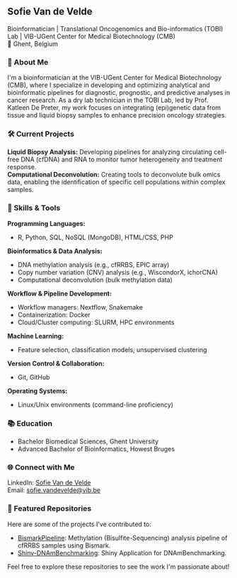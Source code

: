 ## Sofie Van de Velde

Bioinformatician | Translational Oncogenomics and Bio-informatics (TOBI) Lab | VIB-UGent Center for Medical Biotechnology (CMB)  
📍 Ghent, Belgium

### 🧬 About Me
I'm a bioinformatician at the VIB-UGent Center for Medical Biotechnology (CMB), where I specialize in developing and optimizing analytical and bioinformatic pipelines for diagnostic, prognostic, and predictive analyses in cancer research. As a dry lab technician in the TOBI Lab, led by Prof. Katleen De Preter, my work focuses on integrating (epi)genetic data from tissue and liquid biopsy samples to enhance precision oncology strategies.

### 🛠️ Current Projects  
**Liquid Biopsy Analysis:** Developing pipelines for analyzing circulating cell-free DNA (cfDNA) and RNA to monitor tumor heterogeneity and treatment response.  
**Computational Deconvolution:** Creating tools to deconvolute bulk omics data, enabling the identification of specific cell populations within complex samples.  

### 🧪 Skills & Tools
**Programming Languages:**
* R, Python, SQL, NoSQL (MongoDB), HTML/CSS, PHP  

**Bioinformatics & Data Analysis:**
* DNA methylation analysis (e.g., cfRRBS, EPIC array)
* Copy number variation (CNV) analysis (e.g., WiscondorX, ichorCNA)
* Computational deconvolution (bulk methylation data)

**Workflow & Pipeline Development:**
* Workflow managers: Nextflow, Snakemake
* Containerization: Docker
* Cloud/Cluster computing: SLURM, HPC environments

**Machine Learning:**
* Feature selection, classification models, unsupervised clustering

**Version Control & Collaboration:**
* Git, GitHub
   
**Operating Systems:**
* Linux/Unix environments (command-line proficiency)  

### 📚 Education
* Bachelor Biomedical Sciences, Ghent University
* Advanced Bachelor of Bioinformatics, Howest Bruges

### 🌐 Connect with Me
LinkedIn: [Sofie Van de Velde](https://www.linkedin.com/in/sofievandevelde/)  
Email: sofie.vandevelde@vib.be  

### 📂 Featured Repositories
Here are some of the projects I've contributed to:  
* [BismarkPipeline](https://github.com/VIBTOBIlab/BismarkPipeline): Methylation (Bisulfite-Sequencing) analysis pipeline of cfRRBS samples using Bismark.
* [Shiny-DNAmBenchmarking](https://github.com/VIBTOBIlab/Shiny-DNAmBenchmarking): Shiny Application for DNAmBenchmarking.
  
Feel free to explore these repositories to see the work I'm passionate about!
